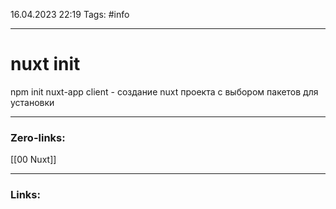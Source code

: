 16.04.2023 22:19
Tags: #info 

---
# nuxt init
npm init nuxt-app client - создание nuxt проекта с выбором пакетов для установки

---
### Zero-links:
[[00 Nuxt]]

---
### Links:

